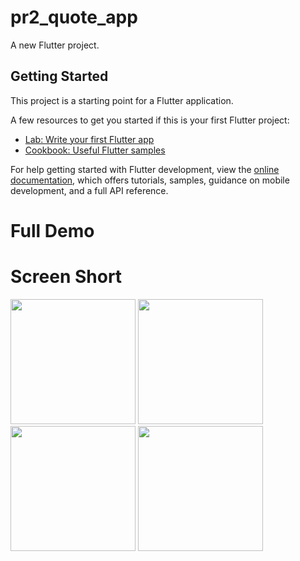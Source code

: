 # pr2_quote_app

A new Flutter project.

## Getting Started

This project is a starting point for a Flutter application.

A few resources to get you started if this is your first Flutter project:

- [Lab: Write your first Flutter app](https://docs.flutter.dev/get-started/codelab)
- [Cookbook: Useful Flutter samples](https://docs.flutter.dev/cookbook)

For help getting started with Flutter development, view the
[online documentation](https://docs.flutter.dev/), which offers tutorials,
samples, guidance on mobile development, and a full API reference.

# Full Demo


# Screen Short
<img src = "https://github.com/Sahil7698/pr2_quote_app/assets/114761517/056108a2-b41c-4999-9fcd-ec415a9704a9" width = "200px">
<img src = "https://github.com/Sahil7698/pr2_quote_app/assets/114761517/d6207bc1-cd66-49ce-9219-ac5d5b3eb7d7" width = "200px">
<img src = "https://github.com/Sahil7698/pr2_quote_app/assets/114761517/7277d595-2c0f-4fe2-ba27-92849f019b68" width = "200px">
<img src = "https://github.com/Sahil7698/pr2_quote_app/assets/114761517/7043b8d0-9eb1-4c47-924d-6f74ea466898" width = "200px">

